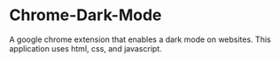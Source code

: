 # Chrome-Dark-Mode
A google chrome extension that enables a dark mode on websites. This application uses html, css, and javascript.
